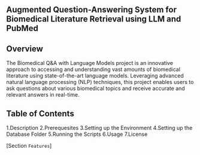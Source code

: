 ## Augmented Question-Answering System for Biomedical Literature Retrieval using LLM and PubMed

## Overview
The Biomedical Q&A with Language Models project is an innovative approach to accessing and understanding vast amounts of biomedical literature using state-of-the-art language models. Leveraging advanced natural language processing (NLP) techniques, this project enables users to ask questions about various biomedical topics and receive accurate and relevant answers in real-time.

## Table of Contents
1.Description
2.Prerequesites
3.Setting up the Environment
4.Setting up the Database Folder
5.Running the Scripts
6.Usage
7.License

[Section `Features`]
